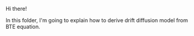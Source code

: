 Hi there!

In this folder, I'm going to explain how to derive drift diffusion model from BTE equation.

